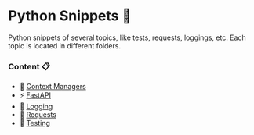 # Python Snippets :snake:

Python snippets of several topics, like tests, requests, loggings, etc. Each topic is located in different folders.

### Content :clipboard:
- :dizzy: [Context Managers](./context_managers)
- :zap: [FastAPI](./fastapi_example)
- :flashlight: [Logging](./logging)
- :satellite: [Requests](./requests)
- :vertical_traffic_light: [Testing](./testing)